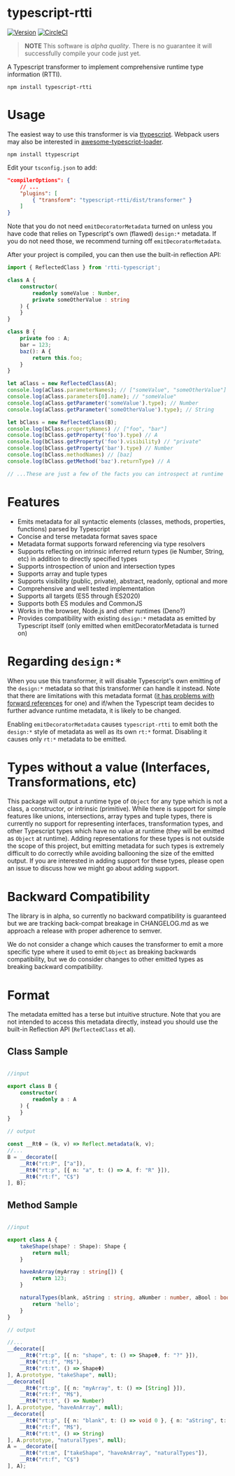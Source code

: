 # typescript-rtti
[![Version](https://img.shields.io/npm/v/typescript-rtti.svg)](https://www.npmjs.com/package/typescript-rtti)
[![CircleCI](https://circleci.com/gh/rezonant/typescript-rtti/tree/main.svg?style=shield)](https://circleci.com/gh/rezonant/typescript-rtti/tree/main)

> **NOTE**
> This software is _alpha quality_. There is no guarantee it will successfully compile your code just yet.

A Typescript transformer to implement comprehensive runtime type information (RTTI).

```
npm install typescript-rtti
```

# Usage

The easiest way to use this transformer is via [ttypescript](https://github.com/cevek/ttypescript).
Webpack users may also be interested in [awesome-typescript-loader](https://github.com/s-panferov/awesome-typescript-loader).

```
npm install ttypescript
```

Edit your `tsconfig.json` to add:

```json
"compilerOptions": {
    // ...
    "plugins": [
        { "transform": "typescript-rtti/dist/transformer" }
    ]
}
```

Note that you do not need `emitDecoratorMetadata` turned on unless you have code that relies on Typescript's own (flawed)
`design:*` metadata. If you do not need those, we recommend turning off `emitDecoratorMetadata`.

After your project is compiled, you can then use the built-in reflection API:

```typescript
import { ReflectedClass } from 'rtti-typescript';

class A {
    constructor(
        readonly someValue : Number,
        private someOtherValue : string
    ) {
    }
}

class B {
    private foo : A;
    bar = 123;
    baz(): A {
        return this.foo;
    }
}

let aClass = new ReflectedClass(A);
console.log(aClass.parameterNames); // ["someValue", "someOtherValue"]
console.log(aClass.parameters[0].name); // "someValue"
console.log(aClass.getParameter('someValue').type); // Number
console.log(aClass.getParameter('someOtherValue').type); // String

let bClass = new ReflectedClass(B);
console.log(bClass.propertyNames) // ["foo", "bar"]
console.log(bClass.getProperty('foo').type) // A
console.log(bClass.getProperty('foo').visibility) // "private"
console.log(bClass.getProperty('bar').type) // Number
console.log(bClass.methodNames) // [baz]
console.log(bClass.getMethod('baz').returnType) // A

// ...These are just a few of the facts you can introspect at runtime
```

# Features

- Emits metadata for all syntactic elements (classes, methods, properties, functions) parsed by Typescript
- Concise and terse metadata format saves space
- Metadata format supports forward referencing via type resolvers
- Supports reflecting on intrinsic inferred return types (ie Number, String, etc) in addition to directly specified 
  types
- Supports introspection of union and intersection types
- Supports array and tuple types
- Supports visibility (public, private), abstract, readonly, optional and more
- Comprehensive and well tested implementation
- Supports all targets (ES5 through ES2020)
- Supports both ES modules and CommonJS
- Works in the browser, Node.js and other runtimes (Deno?)
- Provides compatibility with existing `design:*` metadata as emitted by Typescript itself (only emitted when 
  emitDecoratorMetadata is turned on)

# Regarding `design:*`

When you use this transformer, it will disable Typescript's own emitting of the `design:*` metadata so that this 
transformer can handle it instead. Note that there are limitations with this metadata format ([it has problems with forward references](https://github.com/microsoft/TypeScript/issues/27519) for one) and if/when the Typescript
team decides to further advance runtime metadata, it is likely to be changed.

Enabling `emitDecoratorMetadata` causes `typescript-rtti` to emit both the `design:*` style of metadata as well as its own `rt:*` format. Disabling it causes only `rt:*` metadata to be emitted.

# Types without a value (Interfaces, Transformations, etc)

This package will output a runtime type of `Object` for any type which is not a class, a constructor, or intrinsic 
(primitive). While there is support for simple features like unions, intersections, array types and tuple types, there is currently no support for representing interfaces, transformation types, and other 
Typescript types which have no value at runtime (they will be emitted as `Object` at runtime). Adding representations for these types is not outside the scope of this 
project, but emitting metadata for such types is extremely difficult to do correctly while avoiding ballooning the size of the 
emitted output. If you are interested in adding support for these types, please open an issue to discuss how we might go about 
adding support.

# Backward Compatibility

The library is in alpha, so currently no backward compatibility is guaranteed but we are tracking back-compat breakage in CHANGELOG.md as we approach a release with proper adherence to semver. 

We do not consider a change which causes the transformer to emit a more specific type where it used to emit `Object` as breaking backwards compatibility, but we do consider changes to other emitted types as breaking backward compatibility.

# Format

The metadata emitted has a terse but intuitive structure. Note that you are not intended to access this metadata directly, instead you should use the built-in Reflection API (`ReflectedClass` et al).

## Class Sample

```typescript

//input 

export class B {
    constructor(
        readonly a : A
    ) {
    }
}

// output

const __RtΦ = (k, v) => Reflect.metadata(k, v);
//...
B = __decorate([
    __RtΦ("rt:P", ["a"]),
    __RtΦ("rt:p", [{ n: "a", t: () => A, f: "R" }]),
    __RtΦ("rt:f", "C$")
], B);
```

## Method Sample

```typescript

//input 

export class A {
    takeShape(shape? : Shape): Shape {
        return null;
    }

    haveAnArray(myArray : string[]) {
        return 123;
    }

    naturalTypes(blank, aString : string, aNumber : number, aBool : boolean, aFunc : Function) {
        return 'hello';
    }
}

// output

//...
__decorate([
    __RtΦ("rt:p", [{ n: "shape", t: () => ShapeΦ, f: "?" }]),
    __RtΦ("rt:f", "M$"),
    __RtΦ("rt:t", () => ShapeΦ)
], A.prototype, "takeShape", null);
__decorate([
    __RtΦ("rt:p", [{ n: "myArray", t: () => [String] }]),
    __RtΦ("rt:f", "M$"),
    __RtΦ("rt:t", () => Number)
], A.prototype, "haveAnArray", null);
__decorate([
    __RtΦ("rt:p", [{ n: "blank", t: () => void 0 }, { n: "aString", t: () => String }, { n: "aNumber", t: () => Number }, { n: "aBool", t: () => Boolean }, { n: "aFunc", t: () => Function }]),
    __RtΦ("rt:f", "M$"),
    __RtΦ("rt:t", () => String)
], A.prototype, "naturalTypes", null);
A = __decorate([
    __RtΦ("rt:m", ["takeShape", "haveAnArray", "naturalTypes"]),
    __RtΦ("rt:f", "C$")
], A);
```

